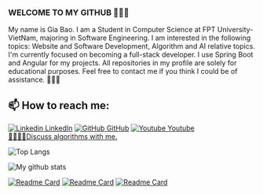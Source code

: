 ### WELCOME TO MY GITHUB 👋👋👋
My name is Gia Bao. I am a Student in Computer Science at FPT University-VietNam, majoring in Software Engineering. I am interested in the following topics: Website and Software Development, Algorithm and AI relative topics. <br>
I'm currently focused on becoming a full-stack developer. I use Spring Boot and Angular for my projects. All repositories in my profile are solely for educational purposes. Feel free to contact me if you think I could be of assistance. 🌟🌟🌟

## 📫 How to reach me: 
[![Linkedin](https://i.stack.imgur.com/gVE0j.png) LinkedIn](https://www.linkedin.com/in/b%E1%BA%A3o-gia-773646223/) 
[![GitHub](https://i.stack.imgur.com/tskMh.png) GitHub](https://github.com/GiaBaorr) 
[![Youtube](https://github.com/uvipen/introduction/blob/main/Youtube.png) Youtube](https://www.youtube.com/@GiaBaorr/videos)
<br>
[🧑‍💻🧑‍💻Discuss algorithms with me.](https://leetcode.com/GiaBaorr/) 


![Top Langs](https://github-readme-stats.vercel.app/api/top-langs/?username=GiaBaorr&theme=nightowl&langs_count=4&layout=compact&hide=SCSS,TSQL,HTML,CSS)

![My github stats](https://github-readme-stats-git-masterrstaa-rickstaa.vercel.app/api?username=GiaBaorr&show_icons=true&theme=synthwave&hide=contribs,prs,issues)

[![Readme Card](https://github-readme-stats.vercel.app/api/pin/?username=GiaBaorr&repo=Lofimusic&theme=solarized-light)](https://github.com/GiaBaorr/Lofimusic)
[![Readme Card](https://github-readme-stats.vercel.app/api/pin/?username=GiaBaorr&repo=quote-and-dictionary&theme=flag-india)](https://github.com/GiaBaorr/quote-and-dictionary)
[![Readme Card](https://github-readme-stats.vercel.app/api/pin/?username=GiaBaorr&repo=FPTU-Archive-Git&theme=tokyonight)](https://github.com/GiaBaorr/FPTU-Archive-Git)
